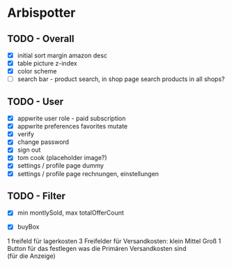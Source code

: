 # Arbispotter

## TODO - Overall

- [x] initial sort margin amazon desc
- [x] table picture z-index
- [x] color scheme
- [ ] search bar - product search, in shop page search products in all shops?

## TODO - User

- [x] appwrite user role - paid subscription
- [x] appwrite preferences favorites mutate
- [x] verify
- [x] change password
- [x] sign out
- [x] tom cook (placeholder image?)
- [x] settings / profile page dummy
- [x] settings / profile page rechnungen, einstellungen

## TODO - Filter

- [x] min montlySold, max totalOfferCount
- [x] buyBox 


1 freifeld für lagerkosten
3 Freifelder für Versandkosten: klein Mittel Groß
1 Button für das festlegen was die Primären Versandkosten sind (für die Anzeige)
